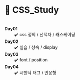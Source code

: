 # 📝 CSS_Study
<br>
<b>Day01</b>  <br>
&nbsp;&nbsp;&nbsp;&nbsp;&nbsp;&nbsp;&nbsp;&nbsp;✔️ css 정의 / 선택자 / 캐스케이딩<br>
<b>Day02</b>  <br>
&nbsp;&nbsp;&nbsp;&nbsp;&nbsp;&nbsp;&nbsp;&nbsp;✔️ 실습 / 상속 / display <br>
<b>Day03</b>  <br>
&nbsp;&nbsp;&nbsp;&nbsp;&nbsp;&nbsp;&nbsp;&nbsp;✔️ font / position <br>
<b>Day04</b>  <br>
&nbsp;&nbsp;&nbsp;&nbsp;&nbsp;&nbsp;&nbsp;&nbsp;✔️ 시맨틱 태그 / 반응형 <br>
